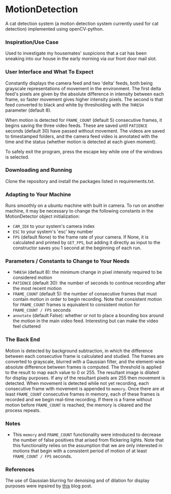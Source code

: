 # MotionDetection

A cat detection system (a motion detection system currently used for cat detection) implemented using openCV-python. 

### Inspiration/Use Case
Used to investigate my housemates' suspicions that a cat has been sneaking into our house in the early morning via our front door mail slot. 

### User Interface and What To Expect
Constantly displays the camera feed and two 'delta' feeds, both being grayscale representations of movement in the environment. The first delta feed's pixels are given by the absolute difference in intensity between each frame, so faster movement gives higher intensity pixels. The second is that feed converted to black and white by thresholding with the `THRESH` parameter (default 8). 

When motion is detected for `FRAME_COUNT` (default 5) consecutive frames, it begins saving the three video feeds. These are saved until `PATIENCE` seconds (default 30) have passed without movement. The videos are saved to timestamped folders, and the camera feed video is annotated with the time and the status (whether motion is detected at each given moment). 

To safely exit the program, press the escape key while one of the windows is selected. 

### Downloading and Running
Clone the repository and install the packages listed in requirements.txt. 

### Adapting to Your Machine
Runs smoothly on a ubuntu machine with built in camera. To run on another machine, it may be necessary to change the following constants in the MotionDetector object initialization:
- `CAM_IDX` to your system's camera index
- `ESC` to your system's 'esc' key number
- `FPS` (default None) to the frame rate of your camera. If None, it is calculated and printed by `GET_FPS`, but adding it directly as input to the constructor saves you 1 second at the beginning of each run. 

### Parameters / Constants to Change to Your Needs
- `THRESH` (default 8): the minimum change in pixel intensity required to be considered motion
- `PATIENCE` (default 30): the number of seconds to continue recording after the most recent motion
- `FRAME_COUNT` (default 5): the number of consecutive frames that must contain motion in order to begin recording. Note that consistent motion for `FRAME_COUNT` frames is equivalent to consistent motion for `FRAME_COUNT / FPS` seconds
-  `annotate` (default False): whether or not to place a bounding box around the motion in the main video feed. Interesting but can make the video feel cluttered

### The Back End
Motion is detected by background subtraction, in which the difference between each consecutive frame is calculated and studied. The frames are converted to grayscale, blurred with a Gaussian filter, and the element-wise absolute difference between frames is computed. The threshold is applied to the result to map each value to 0 or 255. The resultant image is dilated for display purposes. If any of the resultant pixels are 255 then movement is detected. When movement is detected while not yet recording, each consecutive frame with movement is appended to `memory`. Once there are at least `FRAME_COUNT` consecutive frames in memory, each of these frames is recorded and we begin real-time recording. If there is a frame without motion before `FRAME_COUNT` is reached, the memory is cleared and the process repeats.

### Notes
- This `memory` and `FRAME_COUNT` functionality were introduced to decrease the number of false positives that arised from flickering lights. Note that this functionality relies on the assumption that we are only interested in motions that begin with a consistent period of motion of at least `FRAME_COUNT / FPS` seconds. 

### References
The use of Gaussian blurring for denoising and of dilation for display purposes were inpsired by [this](https://www.pyimagesearch.com/2015/05/25/basic-motion-detection-and-tracking-with-python-and-opencv/) blog post. 
